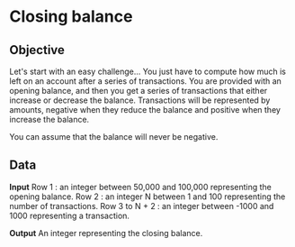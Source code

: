 ﻿# Closing balance

## Objective

Let's start with an easy challenge... You just have to compute how much is left on an account after a series of transactions. You are provided with an opening balance, and then you get a series of transactions that either increase or decrease the balance. Transactions will be represented by amounts, negative when they reduce the balance and positive when they increase the balance.

You can assume that the balance will never be negative.

## Data

**Input**
Row 1 : an integer between 50,000 and 100,000 representing the opening balance.
Row 2 : an integer N between 1 and 100 representing the number of transactions.
Row 3 to N + 2 : an integer between -1000 and 1000 representing a transaction.

**Output**
An integer representing the closing balance.